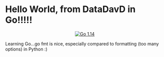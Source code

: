 # Hello World, from DataDavD in Go!!!!!

<p align="center">
  <a href="https://golang.org/doc/go1.14"><img alt="Go 1.14" src="https://img.shields.io/badge/golang-1.14-blue?logo=go&color=29BEB0">
  </a>
</p>

Learning Go...go fmt is nice, especially compared to formatting (too many options) in Python :) 